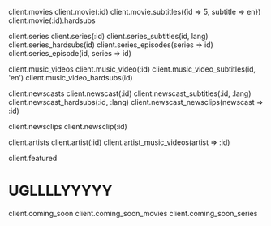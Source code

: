 
client.movies
client.movie(:id)
  client.movie.subtitles({id => 5, subtitle => en})
  client.movie(:id).hardsubs

client.series
client.series(:id)
  client.series_subtitles(id, lang)
  client.series_hardsubs(id)
  client.series_episodes(series => id)
  client.series_episode(id, series => id)

client.music_videos
client.music_video(:id)
  client.music_video_subtitles(id, 'en')
  client.music_video_hardsubs(id)

client.newscasts
client.newscast(:id)
  client.newscast_subtitles(:id, :lang)
  client.newscast_hardsubs(:id, :lang)
  client.newscast_newsclips(newscast => :id)

client.newsclips
client.newsclip(:id)

client.artists
client.artist(:id)
  client.artist_music_videos(artist => :id)

client.featured

# UGLLLLYYYYY
client.coming_soon
client.coming_soon_movies
client.coming_soon_series
